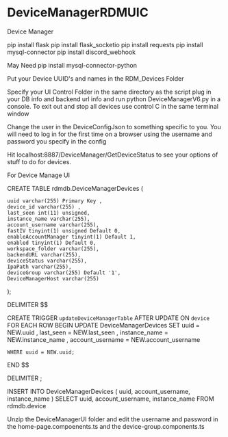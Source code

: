 # DeviceManagerRDMUIC
Device Manager

pip install flask
pip install flask_socketio
pip install requests
pip install mysql-connector
pip install discord_webhook

May Need
pip install mysql-connector-python

Put your Device UUID's and names in the RDM_Devices Folder 

Specify your UI Control Folder in the same directory as the script plug in your DB info and backend url info and run python DeviceManagerV6.py in a console. To exit out and stop all devices use control C in the same terminal window

Change the user in the DeviceConfigJson to something specific to you. 
You will need to log in for the first time on a browser using the username and password you specify in the config

Hit localhost:8887/DeviceManager/GetDeviceStatus to see your options of stuff to do for devices. 

For Device Manage UI


CREATE TABLE rdmdb.DeviceManagerDevices (

    uuid varchar(255) Primary Key ,
    device_id varchar(255) ,
    last_seen int(11) unsigned,
    instance_name varchar(255),
    account_username varchar(255),
    fastIV tinyint(1) unsigned Default 0,
    enableAccountManager tinyint(1) Default 1,
    enabled tinyint(1) Default 0,
    workspace_folder varchar(255),
    backendURL varchar(255),
    deviceStatus varchar(255),
    IpaPath varchar(255),
    deviceGroup varchar(255) Default '1',
    DeviceManagerHost varchar(255)
    

);

DELIMITER $$         

CREATE TRIGGER `updateDeviceManagerTable` AFTER UPDATE ON `device` FOR EACH ROW
BEGIN
    UPDATE  DeviceManagerDevices
    SET  uuid = NEW.uuid
       , last_seen = NEW.last_seen
       , instance_name = NEW.instance_name
       , account_username = NEW.account_username
       
    WHERE uuid = NEW.uuid;    
END $$

DELIMITER ;

INSERT INTO DeviceManagerDevices ( 
      uuid, 
      account_username,
      instance_name
       ) 
SELECT uuid, 
       account_username, 
       instance_name
FROM rdmdb.device


Unzip the DeviceManagerUI folder and edit the username and password in the home-page.compoenents.ts and the device-group.components.ts


